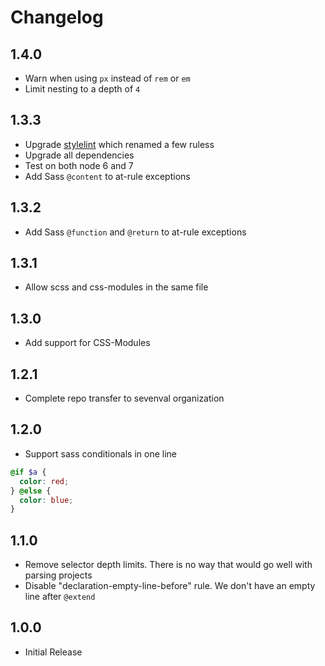 # Changelog

## 1.4.0

- Warn when using `px` instead of `rem` or `em`
- Limit nesting to a depth of `4`

## 1.3.3

- Upgrade [stylelint](https://github.com/stylelint/stylelint) which renamed a few ruless
- Upgrade all dependencies
- Test on both node 6 and 7
- Add Sass `@content` to at-rule exceptions

## 1.3.2

- Add Sass `@function` and `@return` to at-rule exceptions

## 1.3.1

- Allow scss and css-modules in the same file

## 1.3.0

- Add support for CSS-Modules

## 1.2.1

- Complete repo transfer to sevenval organization

## 1.2.0

- Support sass conditionals in one line

```scss
@if $a {
  color: red;
} @else {
  color: blue;
}
```

## 1.1.0

- Remove selector depth limits. There is no way that would go well with parsing projects
- Disable "declaration-empty-line-before" rule. We don't have an empty line after `@extend`

## 1.0.0

- Initial Release
